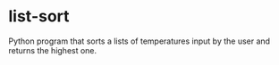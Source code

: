 # list-sort
Python program that sorts a lists of temperatures input by the user and returns the highest one.
